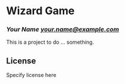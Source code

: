 # Wizard Game
### _Your Name <your.name@example.com>_

This is a project to do ... something.

## License

Specify license here

